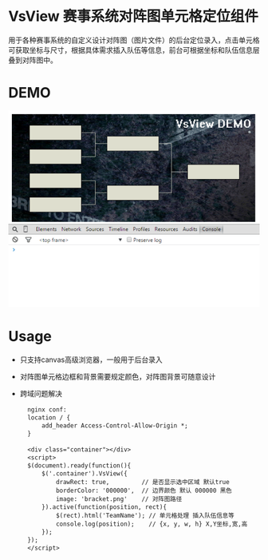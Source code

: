 # VsView 赛事系统对阵图单元格定位组件
用于各种赛事系统的自定义设计对阵图（图片文件）的后台定位录入，点击单元格可获取坐标与尺寸，根据具体需求插入队伍等信息，前台可根据坐标和队伍信息层叠到对阵图中。

# DEMO
![image](https://github.com/ZExceed/VsView/raw/master/screenshots/demo.gif)

# Usage
- 只支持canvas高级浏览器，一般用于后台录入
- 对阵图单元格边框和背景需要规定颜色，对阵图背景可随意设计
- 跨域问题解决

        nginx conf:
        location / {
            add_header Access-Control-Allow-Origin *;
        }

        <div class="container"></div>
        <script>
        $(document).ready(function(){
            $('.container').VsView({
                drawRect: true,         // 是否显示选中区域 默认true
                borderColor: '000000',  // 边界颜色 默认 000000 黑色
                image: 'bracket.png'    // 对阵图路径
            }).active(function(position, rect){
                $(rect).html('TeamName'); // 单元格处理 插入队伍信息等
                console.log(position);    // {x, y, w, h} X,Y坐标,宽,高
            });
        });
        </script>
